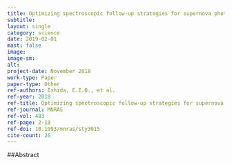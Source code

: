 ```yaml
---
title: Optimizing spectroscopic follow-up strategies for supernova photometric classification with active learning
subtitle: 
layout: single
category: science
date: 2019-02-01
mast: false
image: 
image-sm: 
alt: 
project-date: November 2018
work-type: Paper
paper-type: Other
ref-authors: Ishida, E.E.O., et al.
ref-year: 2018
ref-title: Optimizing spectroscopic follow-up strategies for supernova photometric classification with active learning
ref-journal: MNRAS
ref-vol: 483
ref-page: 2-18
ref-doi: 10.1093/mnras/sty3015
cite-count: 26
---
```



##Abstract
